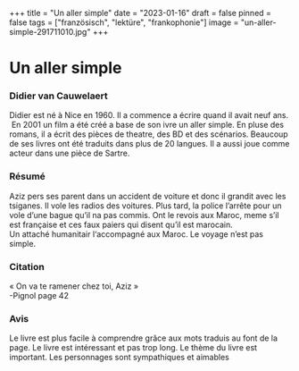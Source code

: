 +++
title = "Un aller simple"
date = "2023-01-16"
draft = false
pinned = false
tags = ["französisch", "lektüre", "frankophonie"]
image = "un-aller-simple-291711010.jpg"
+++
# Un aller simple

### Didier van Cauwelaert

Didier est né à Nice en 1960. Il a commence a écrire quand il avait neuf ans.  En 2001 un film a été créé a base de son ivre un aller simple. En pluse des romans, il a écrit des pièces de theatre, des BD et des scénarios. Beaucoup de ses livres ont été traduits dans plus de 20 langues. Il a aussi joue comme acteur dans une pièce de Sartre.

### Résumé

Aziz pers ses parent dans un accident de voiture et donc il grandit avec les tsiganes. Il vole les radios des voitures. Plus tard, la police l’arrête pour un vole d’une bague qu’il na pas commis. Ont le revois aux Maroc, meme s’il est française et ces faux paiers qui disent qu’il est marocain.\
Un attaché humanitair l‘accompagné aux Maroc. Le voyage n’est pas simple.

### Citation

« On va te ramener chez toi, Aziz »\
-Pignol page 42

### Avis

Le livre est plus facile à comprendre grâce aux mots traduis au font de la page. Le livre est intéressant et pas trop long. Le thème du livre est important. Les personnages sont sympathiques et aimables